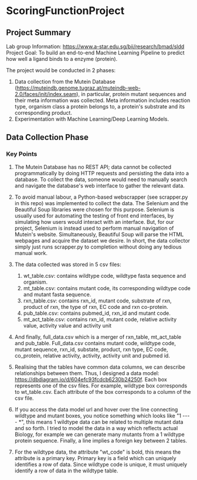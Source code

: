 # ScoringFunctionProject

## Project Summary
Lab group Information: https://www.a-star.edu.sg/bii/research/bmad/sldd  
Project Goal: To build an end-to-end Machine Learning Pipeline to predict how well a ligand binds to a enzyme (protein).  
  
The project would be conducted in 2 phases: 
1. Data collection from the Mutein Database (https://muteindb.genome.tugraz.at/muteindb-web-2.0/faces/init/index.seam), in particular, protein mutant sequences and their meta information was collected. Meta information includes reaction type, organism class a protein belongs to, a protein's substrate and its corresponding product.  
2. Experimentation with Machine Learning/Deep Learning Models.

## Data Collection Phase
### Key Points
1. The Mutein Database has no REST API; data cannot be collected programmatically by doing HTTP requests and persisting the data into a database. To collect the data, someone would need to manually search and navigate the database's web interface to gather the relevant data.  
2. To avoid manual labour, a Python-based webscrapper (see scrapper.py in this repo) was implemented to collect the data. The Selenium and the Beautiful Soup libraries were chosen for this purpose. Selenium is usually used for automating the testing of front end interfaces, by simulating how users would interact with an interface. But, for our project, Selenium is instead used to perform manual navigation of Mutein's website. Simultaneously, Beautiful Soup will parse the HTML webpages and acquire the dataset we desire. In short, the data collector simply just runs scrapper.py to completion without doing any tedious manual work.  
3. The data collected was stored in 5 csv files:  
   1. wt_table.csv: contains wildtype code, wildtype fasta sequence and organism.
   2. mt_table.csv: contains mutant code, its corresponding wildtype code and mutant fasta sequence.
   3. rxn_table.csv: contains rxn_id, mutant code, substrate of rxn, product of rxn, the type of rxn, EC code and rxn co-protein.
   4. pub_table.csv: contains pubmed_id, rxn_id and mutant code.
   5. mt_act_table.csv: contains rxn_id, mutant code, relative activity value, activity value and activity unit

4. And finally, full_data.csv which is a merger of rxn_table, mt_act_table and pub_table. Full_data.csv contains mutant code, wildtype code, mutant sequence, rxn_id, substate, product, rxn type, EC code, co_protein, relative activity, activity, activity unit and pubmed id.
5. Realising that the tables have common data columns, we can describe relationships between them. Thus, I designed a data model: https://dbdiagram.io/d/604efc93fcdcb6230b24250f. Each box represents one of the csv files. For example, wildtype box corresponds to wt_table.csv. Each attribute of the box corresponds to a column of the csv file.
6. If you access the data model url and hover over the line connecting wildtype and mutant boxes, you notice something which looks like "1 ---- *", this means
1 wildtype data can be related to multiple mutant data and so forth. I tried to model the data in a way which reflects actual Biology, for example we can generate many mutants from a 1 wildtype protein sequence. Finally, a line implies a foreign key between 2 tables.  
7. For the wildtype data, the attribute "wt_code" is bold, this means the attribute is a primary key. Primary key is a field which can uniquely identifies a row of data. Since wildtype code is unique, it must uniquely identify a row of data in the wildtype table.
